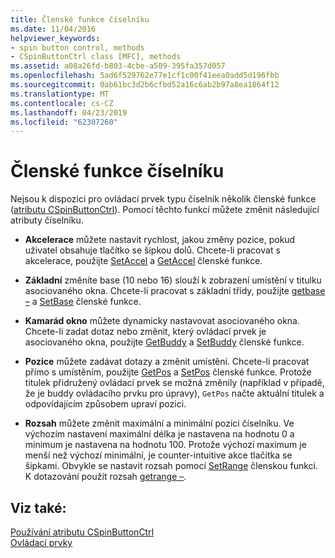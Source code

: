 ```yaml
---
title: Členské funkce číselníku
ms.date: 11/04/2016
helpviewer_keywords:
- spin button control, methods
- CSpinButtonCtrl class [MFC], methods
ms.assetid: a08a26fd-b803-4cbe-a509-395fa357d057
ms.openlocfilehash: 5ad6f529762e77e1cf1c00f41eea0add5d196fbb
ms.sourcegitcommit: 0ab61bc3d2b6cfbd52a16c6ab2b97a8ea1864f12
ms.translationtype: MT
ms.contentlocale: cs-CZ
ms.lasthandoff: 04/23/2019
ms.locfileid: "62307260"
---
```

# <a name="spin-button-member-functions"></a>Členské funkce číselníku

Nejsou k dispozici pro ovládací prvek typu číselník několik členské funkce ([atributu CSpinButtonCtrl](../mfc/reference/cspinbuttonctrl-class.md)). Pomocí těchto funkcí můžete změnit následující atributy číselníku.

- **Akcelerace** můžete nastavit rychlost, jakou změny pozice, pokud uživatel obsahuje tlačítko se šipkou dolů. Chcete-li pracovat s akcelerace, použijte [SetAccel](../mfc/reference/cspinbuttonctrl-class.md#setaccel) a [GetAccel](../mfc/reference/cspinbuttonctrl-class.md#getaccel) členské funkce.

- **Základní** změníte base (10 nebo 16) slouží k zobrazení umístění v titulku asociovaného okna. Chcete-li pracovat s základní třídy, použijte [getbase –](../mfc/reference/cspinbuttonctrl-class.md#getbase) a [SetBase](../mfc/reference/cspinbuttonctrl-class.md#setbase) členské funkce.

- **Kamarád okno** můžete dynamicky nastavovat asociovaného okna. Chcete-li zadat dotaz nebo změnit, který ovládací prvek je asociovaného okna, použijte [GetBuddy](../mfc/reference/cspinbuttonctrl-class.md#getbuddy) a [SetBuddy](../mfc/reference/cspinbuttonctrl-class.md#setbuddy) členské funkce.

- **Pozice** můžete zadávat dotazy a změnit umístění. Chcete-li pracovat přímo s umístěním, použijte [GetPos](../mfc/reference/cspinbuttonctrl-class.md#getpos) a [SetPos](../mfc/reference/cspinbuttonctrl-class.md#setpos) členské funkce. Protože titulek přidružený ovládací prvek se možná změnily (například v případě, že je buddy ovládacího prvku pro úpravy), `GetPos` načte aktuální titulek a odpovídajícím způsobem upraví pozici.

- **Rozsah** můžete změnit maximální a minimální pozici číselníku. Ve výchozím nastavení maximální délka je nastavena na hodnotu 0 a minimum je nastavena na hodnotu 100. Protože výchozí maximum je menší než výchozí minimální, je counter-intuitive akce tlačítka se šipkami. Obvykle se nastavit rozsah pomocí [SetRange](../mfc/reference/cspinbuttonctrl-class.md#setrange) členskou funkci. K dotazování použít rozsah [getrange –](../mfc/reference/cspinbuttonctrl-class.md#getrange).

## <a name="see-also"></a>Viz také:

[Používání atributu CSpinButtonCtrl](../mfc/using-cspinbuttonctrl.md)<br/>
[Ovládací prvky](../mfc/controls-mfc.md)
